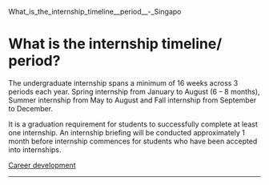 What_is_the_internship_timeline__period__-_Singapo



What is the internship timeline/ period?
========================================

The undergraduate internship spans a minimum of 16 weeks across 3 periods each year. Spring internship from January to August (6 – 8 months), Summer internship from May to August and Fall internship from September to December.




It is a graduation requirement for students to successfully complete at least one internship. An internship briefing will be conducted approximately 1 month before internship commences for students who have been accepted into internships.

[Career development](https://www.sutd.edu.sg/tag/career-development/)

---

